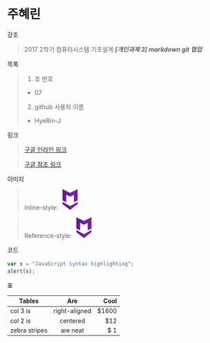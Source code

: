 **주혜린**
=====================
강조

> 2017 2학기 컴퓨터시스템 기초설계 ***[개인과제 3] markdown git 협업***

목록

> 1. 조 번호
> - 07
> 2. github 사용자 이름
> - HyeRin-J

링크

> [구글 인라인 링크](https://www.google.com)

> [구글 참조 링크][구글]

[구글]: https://www.google.com

이미지
> Inline-style: ![alt text](https://github.com/adam-p/markdown-here/raw/master/src/common/images/icon48.png "Logo Title Text 1")

> Reference-style: ![alt text][logo]

[logo]: https://github.com/adam-p/markdown-here/raw/master/src/common/images/icon48.png "Logo Title Text 2"

코드
```javascript
var s = "JavaScript syntax highlighting";
alert(s);
```

표

|Tables  |Are    |Cool |
|--------|:-------:|----:|
|col 3 is|right-aligned|$1600|
|col 2 is|centered |$12  |
|zebra stripes|are neat | $ 1|
